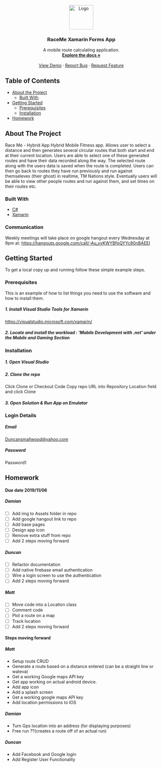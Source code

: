 


<!-- PROJECT LOGO -->
<br />
<p align="center">
  <a href="https://github.com/othneildrew/Best-README-Template">
    <img src="images/logo.png" alt="Logo" width="80" height="80">
  </a>

  <h3 align="center">RaceMe Xamarin Forms App</h3>

  <p align="center">
    A mobile route calculating application.
    <br />
    <a href="https://github.com/othneildrew/Best-README-Template"><strong>Explore the docs »</strong></a>
    <br />
    <br />
    <a href="https://github.com/othneildrew/Best-README-Template">View Demo</a>
    ·
    <a href="https://github.com/othneildrew/Best-README-Template/issues">Report Bug</a>
    ·
    <a href="https://github.com/othneildrew/Best-README-Template/issues">Request Feature</a>
  </p>
</p>



<!-- TABLE OF CONTENTS -->
## Table of Contents

* [About the Project](#about-the-project)
  * [Built With](#built-with)
* [Getting Started](#getting-started)
  * [Prerequisites](#prerequisites)
  * [Installation](#installation)
* [Homework](#homework)
<!--
* [Usage](#usage)
* [Roadmap](#roadmap)
* [Contributing](#contributing)
* [License](#license)
* [Contact](#contact)
* [Acknowledgements](#acknowledgements)
-->



<!-- ABOUT THE PROJECT -->
## About The Project
Race Me - Hybrid App
Hybrid Mobile Fitness app. Allows user to select a distance and then generates several circular routes that both start and end at their current location. Users are able to select one of these generated routes and have their data recorded along the way. The selected route along with the users data is saved when the route is completed. Users can then go back to routes they have run previously and run against themseleves (their ghost) in realtime, TM Nations style. Eventually users will be able to view other people routes and run against them, and set times on their routes etc.


### Built With
* [C#](https://getbootstrap.com)
* [Xamarin](https://visualstudio.microsoft.com/xamarin/)

<!-- Communication -->
### Communication
Weekly meetings will take place on google hangout every Wednesday at 9pm
at: https://hangouts.google.com/call/-Au_vyKWYBfpQYYc80nBAEEI


<!-- GETTING STARTED -->
## Getting Started

To get a local copy up and running follow these simple example steps.

### Prerequisites

This is an example of how to list things you need to use the software and how to install them.
##### 1. Install Visual Studio Tools for Xamarin
https://visualstudio.microsoft.com/xamarin/
##### 2. Locate and install the workload : 'Mobile Development with .net' under the Mobile and Gaming Section


### Installation

##### 1. Open Visual Studio
##### 2. Clone the repo
Click Clone or Checkout Code
Copy repo URL into Repository Location field and click Clone
##### 3. Open Solution & Run App on Emulator

### Login Details

##### Email
Duncansmallwood@yahoo.com
##### Password
Password1

<!-- HOMEWORK -->
## Homework
#### Due date 2019/11/06
##### Damian
- [ ] Add img to Assets folder in repo
- [ ] Add google hangout link to repo
- [ ] Add base pages
- [ ] Design app icon
- [ ] Remove extra stuff from repo
- [ ] Add 2 steps moving forward
##### Duncan
- [ ] Refactor documentation
- [ ] Add native firebase email authentication
- [ ] Wire a login screen to use the authentication
- [ ] Add 2 steps moving forward
##### Matt
- [ ] Move code into a Location class
- [ ] Comment code
- [ ] Plot a route on a map
- [ ] Track location
- [ ] Add 2 steps moving forward

#### Steps moving forward
##### Matt
- Setup route CRUD
- Generate a route based on a distance entered (can be a straight line or wateva)
- Get a working Google maps API key
- Get app working on actual android device.
- Add app icon
- Add a splash screen
- Get a working google maps API key
- Add location permissions to IOS
##### Damian
- Turn Gps location into an address (for displaying purposes)
- Free run ??(creates a route off of an actual run)
##### Duncan
- Add Facebook and Google login
- Add Register User Functionality












